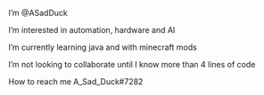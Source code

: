I’m @ASadDuck


I’m interested in automation, hardware and AI


I’m currently learning java and with minecraft mods 


I’m not looking to collaborate until I know more than 4 lines of code


How to reach me A_Sad_Duck#7282

<!---
ASadDuck/ASadDuck is a ✨ special ✨ repository because its `README.md` (this file) appears on your GitHub profile.
You can click the Preview link to take a look at your changes.
--->

